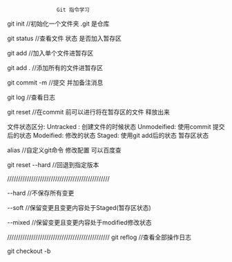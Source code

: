                     Git 指令学习

git init   //初始化一个文件夹  .git 是仓库

git status  //查看文件  状态  是否加入暂存区

git add  <file name>   //加入单个文件进暂存区

git  add  .  //添加所有的文件进暂存区

git  commit  -m  <message>  //提交 并加备注消息

git  log   //查看日志

git reset  <filename>  //在commit 前可以进行将在暂存区的文件 释放出来

文件状态区分:
    Untracked :   创建文件的时候状态
    Unmodeified:  使用commit 提交后的状态
    Modeified:    修改的状态
    Staged:       使用git add后的状态 暂存区状态

alias  //自定义git命令  修改配置   可以百度查

git reset   <commit hashValue>   --hard   //回退到指定版本

///////////////////////////////////////////////

--hard    //不保存所有变更

--soft    //保留变更且变更内容处于Staged(暂存区状态)

--mixed   //保留变更且变更内容处于modified修改状态

///////////////////////////////////////////////
git reflog   //查看全部操作日志

git checkout  -b  <name>  <template>   //创建分支  第一个参数为 分支名字   第二个参数 以哪个commit为复刻

git  branch  //查看全部分支 及所在分支

git checkout  <branchName>  //切换分支

git merge  <branchName>  //合并分支的变更

git pull      //更新到最新远程仓库内容


/////////////////////////////////////////////////////////////////////////////////////
                                     实现正常的修改Git 的demo                                   
        首先我们将整个仓库clone到本地
        git clone https://github.com/***

        在clone下来的本地仓库里初始化
        git init

        选择删除文件或者文件夹
        git rm FILE删除文件
        git rm -r ***删除文件夹



        提交上述操作
        git commit -m "log message"

        推送所有文件到远程仓库
        git push origin master



/////////////////////////////////////////////////////////////////////////////////////
                         专有名词               
Workspace：工作区
Index / Stage：暂存区
Repository：仓库区（或本地仓库）
Remote：远程仓库

                        一、新建代码库

            # 在当前目录新建一个Git代码库
            $ git init

            # 新建一个目录，将其初始化为Git代码库
            $ git init [project-name]

            # 下载一个项目和它的整个代码历史
            $ git clone [url]

                        二、配置
        Git的设置文件为.gitconfig，它可以在用户主目录下（全局配置），也可以在项目目录下（项目配置）。

            # 显示当前的Git配置
            $ git config --list

            # 编辑Git配置文件
            $ git config -e [--global]

            # 设置提交代码时的用户信息
            $ git config [--global] user.name "[name]"
            $ git config [--global] user.email "[email address]"

                        三、增加/删除文件

            # 添加指定文件到暂存区
            $ git add [file1] [file2] ...

            # 添加指定目录到暂存区，包括子目录
            $ git add [dir]

            # 添加当前目录的所有文件到暂存区
            $ git add .

            # 添加每个变化前，都会要求确认
            # 对于同一个文件的多处变化，可以实现分次提交
            $ git add -p

            # 删除工作区文件，并且将这次删除放入暂存区
            $ git rm [file1] [file2] ...

            # 停止追踪指定文件，但该文件会保留在工作区
            $ git rm --cached [file]

            # 改名文件，并且将这个改名放入暂存区
            $ git mv [file-original] [file-renamed]

                        四、代码提交

            # 提交暂存区到仓库区
            $ git commit -m [message]

            # 提交暂存区的指定文件到仓库区
            $ git commit [file1] [file2] ... -m [message]

            # 提交工作区自上次commit之后的变化，直接到仓库区
            $ git commit -a

            # 提交时显示所有diff信息
            $ git commit -v

            # 使用一次新的commit，替代上一次提交
            # 如果代码没有任何新变化，则用来改写上一次commit的提交信息
            $ git commit --amend -m [message]

            # 重做上一次commit，并包括指定文件的新变化
            $ git commit --amend [file1] [file2] ...

                        五、分支

            # 列出所有本地分支
            $ git branch

            # 列出所有远程分支
            $ git branch -r

            # 列出所有本地分支和远程分支
            $ git branch -a

            # 新建一个分支，但依然停留在当前分支
            $ git branch [branch-name]

            # 新建一个分支，并切换到该分支
            $ git checkout -b [branch]

            # 新建一个分支，指向指定commit
            $ git branch [branch] [commit]

            # 新建一个分支，与指定的远程分支建立追踪关系
            $ git branch --track [branch] [remote-branch]

            # 切换到指定分支，并更新工作区
            $ git checkout [branch-name]

            # 切换到上一个分支
            $ git checkout -

            # 建立追踪关系，在现有分支与指定的远程分支之间
            $ git branch --set-upstream [branch] [remote-branch]

            # 合并指定分支到当前分支
            $ git merge [branch]

            # 选择一个commit，合并进当前分支
            $ git cherry-pick [commit]

            # 删除分支
            $ git branch -d [branch-name]

            # 删除远程分支
            $ git push origin --delete [branch-name]
            $ git branch -dr [remote/branch]

                        六、标签

            # 列出所有tag
            $ git tag

            # 新建一个tag在当前commit
            $ git tag [tag]

            # 新建一个tag在指定commit
            $ git tag [tag] [commit]

            # 删除本地tag
            $ git tag -d [tag]

            # 删除远程tag
            $ git push origin :refs/tags/[tagName]

            # 查看tag信息
            $ git show [tag]

            # 提交指定tag
            $ git push [remote] [tag]

            # 提交所有tag
            $ git push [remote] --tags

            # 新建一个分支，指向某个tag
            $ git checkout -b [branch] [tag]

                        七、查看信息
                    
            # 显示有变更的文件
            $ git status

            # 显示当前分支的版本历史
            $ git log

            # 显示commit历史，以及每次commit发生变更的文件
            $ git log --stat

            # 搜索提交历史，根据关键词
            $ git log -S [keyword]

            # 显示某个commit之后的所有变动，每个commit占据一行
            $ git log [tag] HEAD --pretty=format:%s

            # 显示某个commit之后的所有变动，其"提交说明"必须符合搜索条件
            $ git log [tag] HEAD --grep feature

            # 显示某个文件的版本历史，包括文件改名
            $ git log --follow [file]
            $ git whatchanged [file]

            # 显示指定文件相关的每一次diff
            $ git log -p [file]

            # 显示过去5次提交
            $ git log -5 --pretty --oneline

            # 显示所有提交过的用户，按提交次数排序
            $ git shortlog -sn

            # 显示指定文件是什么人在什么时间修改过
            $ git blame [file]

            # 显示暂存区和工作区的差异
            $ git diff

            # 显示暂存区和上一个commit的差异
            $ git diff --cached [file]

            # 显示工作区与当前分支最新commit之间的差异
            $ git diff HEAD

            # 显示两次提交之间的差异
            $ git diff [first-branch]...[second-branch]

            # 显示今天你写了多少行代码
            $ git diff --shortstat "@{0 day ago}"

            # 显示某次提交的元数据和内容变化
            $ git show [commit]

            # 显示某次提交发生变化的文件
            $ git show --name-only [commit]

            # 显示某次提交时，某个文件的内容
            $ git show [commit]:[filename]

            # 显示当前分支的最近几次提交
            $ git reflog

                    八、远程同步

            # 下载远程仓库的所有变动
            $ git fetch [remote]

            # 显示所有远程仓库
            $ git remote -v

            # 显示某个远程仓库的信息
            $ git remote show [remote]

            # 增加一个新的远程仓库，并命名
            $ git remote add [shortname] [url]

            # 取回远程仓库的变化，并与本地分支合并
            $ git pull [remote] [branch]

            # 上传本地指定分支到远程仓库
            $ git push [remote] [branch]

            # 强行推送当前分支到远程仓库，即使有冲突
            $ git push [remote] --force

            # 推送所有分支到远程仓库
            $ git push [remote] --all

                    九、撤销

            # 恢复暂存区的指定文件到工作区
            $ git checkout [file]

            # 恢复某个commit的指定文件到暂存区和工作区
            $ git checkout [commit] [file]

            # 恢复暂存区的所有文件到工作区
            $ git checkout .

            # 重置暂存区的指定文件，与上一次commit保持一致，但工作区不变
            $ git reset [file]

            # 重置暂存区与工作区，与上一次commit保持一致
            $ git reset --hard

            # 重置当前分支的指针为指定commit，同时重置暂存区，但工作区不变
            $ git reset [commit]

            # 重置当前分支的HEAD为指定commit，同时重置暂存区和工作区，与指定commit一致
            $ git reset --hard [commit]

            # 重置当前HEAD为指定commit，但保持暂存区和工作区不变
            $ git reset --keep [commit]

            # 新建一个commit，用来撤销指定commit
            # 后者的所有变化都将被前者抵消，并且应用到当前分支
            $ git revert [commit]

            # 暂时将未提交的变化移除，稍后再移入
            $ git stash
            $ git stash pop

                        十、其他

            # 生成一个可供发布的压缩包
            $ git archive


































































